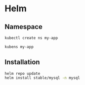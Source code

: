 # Helm

## Namespace

```sh
kubectl create ns my-app
```

```sh
kubens my-app
```

## Installation

```sh
helm repo update
helm install stable/mysql -n mysql
```
